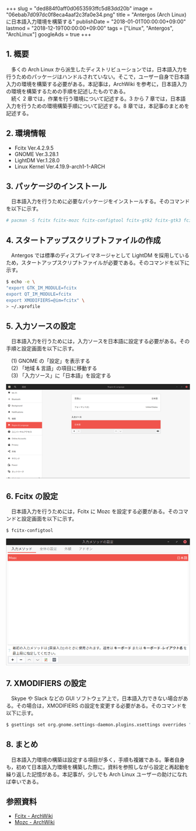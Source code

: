 +++
slug = "ded884f0aff0d0653593ffc5d83dd20b"
image = "06ebab7d097dc0f8eca4aaf2c3fa0e34.png"
title = "Antergos (Arch Linux) に日本語入力環境を構築する"
publishDate = "2018-01-01T00:00:00+09:00"
lastmod = "2018-12-19T00:00:00+09:00"
tags = ["Linux", "Antergos", "ArchLinux"]
googleAds = true
+++

## 1. 概要
　多くの Arch Linux から派生したディストリビューションでは，日本語入力を行うためのパッケージはハンドルされていない。そこで，ユーザー自身で日本語入力の環境を構築する必要がある。本記事は，ArchWiki を参考に，日本語入力の環境を構築するための手順を記述したものである。  
　続く 2 章では，作業を行う環境について記述する。3 から 7 章では，日本語入力を行うための環境構築手順について記述する。8 章では，本記事のまとめを記述する。

## 2. 環境情報

 * Fcitx Ver.4.2.9.5
 * GNOME Ver.3.28.1
 * LightDM Ver.1.28.0
 * Linux Kernel Ver.4.19.9-arch1-1-ARCH

## 3. パッケージのインストール
　日本語入力を行うために必要なパッケージをインストールする。そのコマンドを以下に示す。

```bash
# pacman -S fcitx fcitx-mozc fcitx-configtool fcitx-gtk2 fcitx-gtk3 fcitx-qt4 fcitx-qt5
```

## 4. スタートアップスクリプトファイルの作成
　Antergos では標準のディスプレイマネージャとして LightDM を採用しているため，スタートアップスクリプトファイルが必要である。そのコマンドを以下に示す。

```bash
$ echo -e \
"export GTK_IM_MODULE=fcitx
export QT_IM_MODULE=fcitx
export XMODIFIERS=@im=fcitx" \
> ~/.xprofile
```

## 5. 入力ソースの設定
　日本語入力を行うためには，入力ソースを日本語に設定する必要がある。その手順と設定画面を以下に示す。

　(1) GNOME の「設定」を表示する  
　(2) 「地域 & 言語」の項目に移動する  
　(3) 「入力ソース」に「日本語」を設定する

![](d3add8b9ef6e1795a9581dd3f37efc7c.png)

## 6. Fcitx の設定
　日本語入力を行うためには，Fcitx に Mozc を設定する必要がある。そのコマンドと設定画面を以下に示す。

```bash
$ fcitx-configtool
```

![](c7d359c6e7df5c916e0af50185004191.png)

## 7. XMODIFIERS の設定
　Skype や Slack などの GUI ソフトウェア上で，日本語入力できない場合がある。その場合は，XMODIFIERS の設定を変更する必要がある。そのコマンドを以下に示す。

```bash
$ gsettings set org.gnome.settings-daemon.plugins.xsettings overrides "{'Gtk/IMModule':<'fcitx'>}"
```

## 8. まとめ
　日本語入力環境の構築は設定する項目が多く，手順も複雑である。筆者自身も，初めて日本語入力環境を構築した際に，資料を参照しながら設定と再起動を繰り返した記憶がある。本記事が，少しでも Arch Linux ユーザーの助けになれば幸いである。

## 参照資料

 * [Fcitx - ArchWiki](https://wiki.archlinux.jp/index.php/Fcitx)
 * [Mozc - ArchWiki](https://wiki.archlinux.jp/index.php/Mozc)
